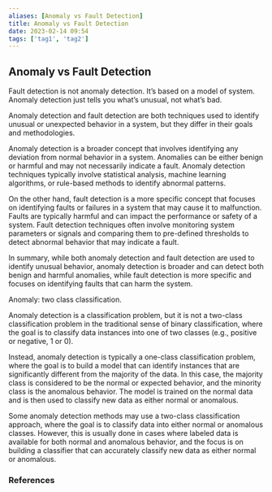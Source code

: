 ```yaml
---
aliases: [Anomaly vs Fault Detection]
title: Anomaly vs Fault Detection
date: 2023-02-14 09:54
tags: ['tag1', 'tag2']
---
```


## Anomaly vs Fault Detection

Fault detection is not anomaly detection. It’s based on a model of system. Anomaly detection just tells you what’s unusual, not what’s bad.

Anomaly detection and fault detection are both techniques used to identify unusual or unexpected behavior in a system, but they differ in their goals and methodologies.

Anomaly detection is a broader concept that involves identifying any deviation from normal behavior in a system. Anomalies can be either benign or harmful and may not necessarily indicate a fault. Anomaly detection techniques typically involve statistical analysis, machine learning algorithms, or rule-based methods to identify abnormal patterns.

On the other hand, fault detection is a more specific concept that focuses on identifying faults or failures in a system that may cause it to malfunction. Faults are typically harmful and can impact the performance or safety of a system. Fault detection techniques often involve monitoring system parameters or signals and comparing them to pre-defined thresholds to detect abnormal behavior that may indicate a fault.

In summary, while both anomaly detection and fault detection are used to identify unusual behavior, anomaly detection is broader and can detect both benign and harmful anomalies, while fault detection is more specific and focuses on identifying faults that can harm the system.

Anomaly: two class classification.

Anomaly detection is a classification problem, but it is not a two-class classification problem in the traditional sense of binary classification, where the goal is to classify data instances into one of two classes (e.g., positive or negative, 1 or 0).

Instead, anomaly detection is typically a one-class classification problem, where the goal is to build a model that can identify instances that are significantly different from the majority of the data. In this case, the majority class is considered to be the normal or expected behavior, and the minority class is the anomalous behavior. The model is trained on the normal data and is then used to classify new data as either normal or anomalous.

Some anomaly detection methods may use a two-class classification approach, where the goal is to classify data into either normal or anomalous classes. However, this is usually done in cases where labeled data is available for both normal and anomalous behavior, and the focus is on building a classifier that can accurately classify new data as either normal or anomalous.

### References

